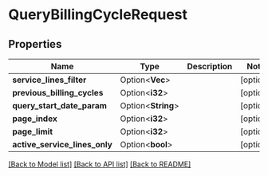 # QueryBillingCycleRequest

## Properties

Name | Type | Description | Notes
------------ | ------------- | ------------- | -------------
**service_lines_filter** | Option<**Vec<String>**> |  | [optional]
**previous_billing_cycles** | Option<**i32**> |  | [optional]
**query_start_date_param** | Option<**String**> |  | [optional]
**page_index** | Option<**i32**> |  | [optional]
**page_limit** | Option<**i32**> |  | [optional]
**active_service_lines_only** | Option<**bool**> |  | [optional]

[[Back to Model list]](../README.md#documentation-for-models) [[Back to API list]](../README.md#documentation-for-api-endpoints) [[Back to README]](../README.md)


